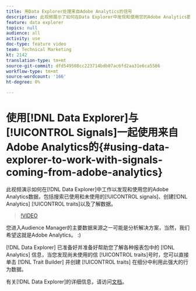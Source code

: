 ```yaml
---
title: 用Data Explorer处理来自Adobe Analytics的信号
description: 此视频展示了如何在Data Explorer中发现和使用您的Adobe Analytics数据，包括搜索已使用和未使用的信号、创建Analytics特征以及了解数据。
feature: data explorer
topics: null
audience: all
activity: use
doc-type: feature video
team: Technical Marketing
kt: 2142
translation-type: tm+mt
source-git-commit: dfd549508cc223714bdb07ac6fd2aa31e6ca5586
workflow-type: tm+mt
source-wordcount: '166'
ht-degree: 0%

---
```



# 使用[!DNL Data Explorer]与[!UICONTROL Signals]一起使用来自Adobe Analytics的{#using-data-explorer-to-work-with-signals-coming-from-adobe-analytics}

此视频演示如何在[!DNL Data Explorer]中工作以发现和使用您的Adobe Analytics数据，包括搜索已使用和未使用的[!UICONTROL signals]、创建[!DNL Analytics] [!UICONTROL traits]以及了解数据。

>[!VIDEO](https://video.tv.adobe.com/v/25150/?quality=12)

您进入Audience Manager的主要数据来源之一可能是分析解决方案，当然，我们希望这就是Adobe Analytics。 :)

[!DNL Data Explorer] 已准备好并准备好帮助您了解各种报表包中的 [!DNL Analytics] 信息，当您发现尚未使用的信 [!UICONTROL traits]号时，您可以直接单击 [!DNL Trait Builder] 并创建 [!UICONTROL traits] 在细分中利用此强大的行为数据。

有关[!DNL Data Explorer]的详细信息，请访问[文档](https://experiencecloud.adobe.com/resources/help/en_US/aam/data-explorer.html)。